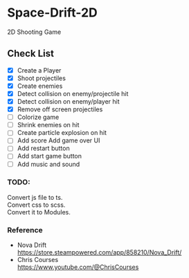 # Space-Drift-2D

2D Shooting Game

## Check List

- [x] Create a Player
- [x] Shoot projectiles
- [x] Create enemies
- [x] Detect collision on enemy/projectile hit
- [x] Detect collision on enemy/player hit
- [x] Remove off screen projectiles
- [ ] Colorize game
- [ ] Shrink enemies on hit
- [ ] Create particle explosion on hit
- [ ] Add score Add game over UI
- [ ] Add restart button
- [ ] Add start game button
- [ ] Add music and sound

### TODO:

Convert js file to ts.  
Convert css to scss.  
Convert it to Modules.

### Reference

- Nova Drift  
  https://store.steampowered.com/app/858210/Nova_Drift/
- Chris Courses  
  https://www.youtube.com/@ChrisCourses

